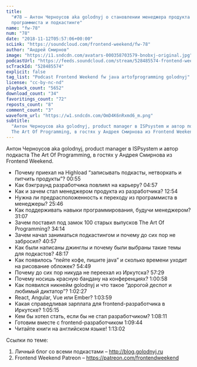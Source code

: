 ```yaml
---
title:
  "#78 – Антон Черноусов aka golodnyj о становлении менеджера продукта из
  программиста и подкастинге"
name: "fw-78"
num: "78"
date: "2018-11-12T05:57:06+00:00"
scLink: "https://soundcloud.com/frontend-weekend/fw-78"
author: "Андрей Смирнов"
image: "https://i1.sndcdn.com/avatars-000358703579-bnobxj-original.jpg"
podcastUrl: "https://feeds.soundcloud.com/stream/528485574-frontend-weekend-fw-78.m4a"
scTrackId: "528485574"
explicit: false
tag_list: "Podcast Frontend Weekend fw java artofprogramming golodnyj"
license: "cc-by-nc-nd"
playback_count: "5652"
download_count: "34"
favoritings_count: "72"
reposts_count: "8"
comment_count: "3"
waveform_url: "https://w1.sndcdn.com/OmD4K6nRxmd6_m.png"
subtitle:
  "Антон Черноусов aka golodnyj, product manager в ISPsystem и автор подкаста
  The Art Of Programming, в гостях у Андрея Смирнова из Frontend Weekend. "
---
```


Антон Черноусов aka golodnyj, product manager в ISPsystem и автор подкаста The
Art Of Programming, в гостях у Андрея Смирнова из Frontend Weekend.

- Почему приехал на Highload “записывать подкасты, нетворкать и питчить
  продукты”? <timecode sec="55">00:55</timecode>
- Как бэкграунд разработчика повлиял на карьеру?
  <timecode sec="297">04:57</timecode>
- Как и зачем стал менеджером продукта из разработчика?
  <timecode sec="774">12:54</timecode>
- Нужна ли предрасположенность к переходу из программиста в менеджеры?
  <timecode sec="1546">25:46</timecode>
- Как поддерживать навыки программирования, будучи менеджером?
  <timecode sec="1867">31:07</timecode>
- Зачем поставил под замок 100 старых выпусков The Art Of Programming?
  <timecode sec="2054">34:14</timecode>
- Зачем начал заниматься подкастингом и почему до сих пор не забросил?
  <timecode sec="2457">40:57</timecode>
- Как были написаны джинглы и почему были выбраны такие темы для подкастов?
  <timecode sec="2897">48:17</timecode>
- Как появилось “пейте кофе, пишите java” и сколько времени уходит на рисование
  обложек? <timecode sec="3289">54:49</timecode>
- Почему до сих пор никуда не переехал из Иркутска?
  <timecode sec="3449">57:29</timecode>
- Почему носишь красную бандану на конференциях?
  <timecode sec="3658">1:00:58</timecode>
- Как появился никнейм golodnyj и что такое “дорогой деспот и любимый диктатор”?
  <timecode sec="3747">1:02:27</timecode>
- React, Angular, Vue или Ember? <timecode sec="3839">1:03:59</timecode>
- Какая справедливая зарплата для frontend-разработчика в Иркутске?
  <timecode sec="3915">1:05:15</timecode>
- Кем бы хотел стать, если бы не стал разработчиком?
  <timecode sec="4091">1:08:11</timecode>
- Готовим вместе с frontend-разработчиком
  <timecode sec="4184">1:09:44</timecode>
- Читайте книги на английском языке! <timecode sec="4382">1:13:02</timecode>

Ссылки по теме:

1. Личный блог со всеми подкастами – <http://blog.golodnyj.ru>
2. Frontend Weekend Patreon – <https://patreon.com/frontendweekend>
